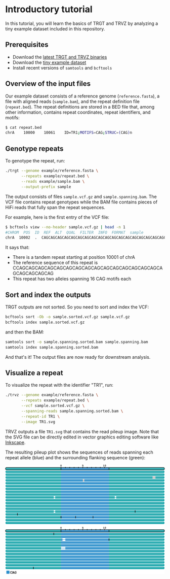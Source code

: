# Introductory tutorial

In this tutorial, you will learn the basics of TRGT and TRVZ by analyzing a
tiny example dataset included in this repository.

## Prerequisites

- Download the [latest TRGT and TRVZ binaries](https://github.com/PacificBiosciences/trgt/releases)
- Download the [tiny example dataset](https://github.com/PacificBiosciences/trgt/tree/main/example)
- Install recent versions of `samtools` and `bcftools`

## Overview of the input files

Our example dataset consists of a reference genome (`reference.fasta`), a file
with aligned reads (`sample.bam`), and the repeat definition file
(`repeat.bed`). The repeat definitions are stored in a BED file that, among
other information, contains repeat coordinates, repeat identifiers, and motifs:

```bash
$ cat repeat.bed
chrA    10000    10061    ID=TR1;MOTIFS=CAG;STRUC=(CAG)n
```

## Genotype repeats

To genotype the repeat, run:

```bash
./trgt --genome example/reference.fasta \
       --repeats example/repeat.bed \
       --reads example/sample.bam \
       --output-prefix sample
```

The output consists of files `sample.vcf.gz` and `sample.spanning.bam`. The VCF
file contains repeat genotypes while the BAM file contains pieces of HiFi reads
that fully span the repeat sequences.

For example, here is the first entry of the VCF file:

```bash
$ bcftools view --no-header sample.vcf.gz | head -n 1
#CHROM  POS  ID  REF  ALT  QUAL  FILTER  INFO  FORMAT  sample
chrA  10002  .  CAGCAGCAGCAGCAGCAGCAGCAGCAGCAGCAGCAGCAGCAGCAGCAGCAGCAGCAGCAG  CAGCAGCAGCAGCAGCAGCAGCAGCAGCAGCAG,CAGCAGCAGCAGCAGCAGCAGCAGCAGCAGCAG  0  .  TRID=TR1;END=10061;MOTIFS=CAG;STRUC=(CAG)n  GT:AL:ALCI:SD:MC:MS:AP:AM  1/1:33,33:30-39,33-33:16,16:11,11:0(0-33),0(0-33):1,1:.,.
```

It says that:

- There is a tandem repeat starting at position 10001 of chrA
- The reference sequence of this repeat is CCAGCAGCAGCAGCAGCAGCAGCAGCAGCAGCAGCAGCAGCAGCAGCAGCAGCAGCAGCAG
- This repeat has two alleles spanning 16 CAG motifs each

## Sort and index the outputs

TRGT outputs are not sorted. So you need to sort and index the VCF:

```bash
bcftools sort -Ob -o sample.sorted.vcf.gz sample.vcf.gz
bcftools index sample.sorted.vcf.gz
```

and then the BAM:

```bash
samtools sort -o sample.spanning.sorted.bam sample.spanning.bam
samtools index sample.spanning.sorted.bam
```

And that's it! The output files are now ready for downstream analysis.

## Visualize a repeat

To visualize the repeat with the identifier "TR1", run:

```bash
./trvz --genome example/reference.fasta \
       --repeats example/repeat.bed \
       --vcf sample.sorted.vcf.gz \
       --spanning-reads sample.spanning.sorted.bam \
       --repeat-id TR1 \
       --image TR1.svg
```

TRVZ outputs a file `TR1.svg` that contains the read pileup image. Note that the
SVG file can be directly edited in vector graphics editing software like
[Inkscape](https://inkscape.org/).

The resulting pileup plot shows the sequences of reads spanning each repeat 
allele (blue) and the surrounding flanking sequence (green):

![TR1 read pileup](figures/TR1.png)
